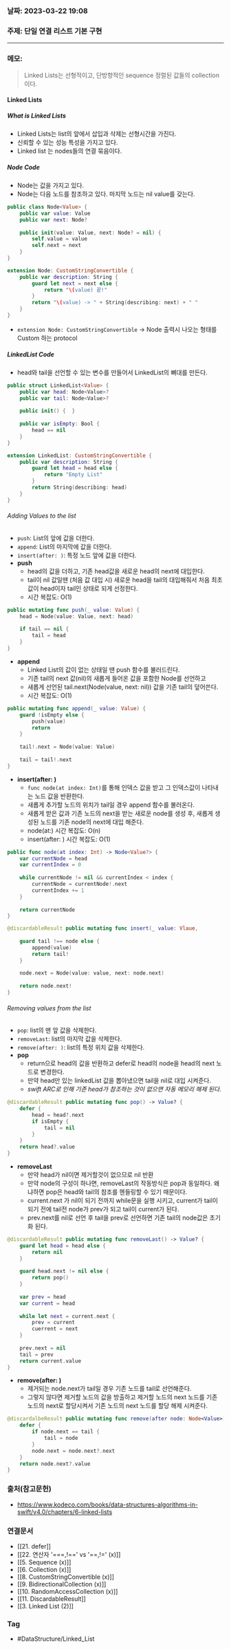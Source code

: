 ### 날짜: 2023-03-22 19:08

### 주제:  단일 연결 리스트 기본 구현
---
### 메모: 
> Linked Lists는 선형적이고, 단방향적인 sequence 정렬된 값들의 collection이다.
#### Linked Lists
##### What is Linked Lists
- Linked Lists는 list의 앞에서 삽입과 삭제는 선형시간을 가진다.
- 신뢰할 수 있는 성능 특성을 가지고 있다. 
- Linked list 는 nodes들의 연결 묶음이다. 
##### Node Code
- Node는 값을 가지고 있다. 
- Node는 다음 노드를 참조하고 있다. 마지막 노드는 nil value를  갖는다. 
~~~ swift 
public class Node<Value> { 
	public var value: Value
	public var next: Node?
	
	public init(value: Value, next: Node? = nil) { 
		self.value = value
		self.next = next 
	}
}

extension Node: CustomStringConvertible { 
	public var description: String { 
		guard let next = next else { 
			return "\(value) 끝!"
		}
		return "\(value) -> " + String(describing: next) + " "
	}
}
~~~
- `extension Node: CustomStringConvertible` -> Node 출력시 나오는 형태를 Custom 하는 protocol
##### LinkedList Code
- head와 tail을 선언할 수 있는 변수를 만들어서 LinkedList의 뼈대를 만든다.
~~~ swift 
public struct LinkedList<Value> { 
	public var head: Node<Value>?
	public var tail: Node<Value>?
	
	public init() {  }
	
	public var isEmpty: Bool { 
		head == nil
	}
}

extension LinkedList: CustomStringConvertible { 
	public var description: String { 
		guard let head = head else { 
			return "Empty List"
		}
		return String(describing: head)
	}
}
~~~
###### Adding Values to the list
- `push`: List의 앞에 값을 더한다. 
- `append`: List의 마지막에 값을 더한다. 
- `insert(after: )`: 특정 노드 앞에 값을 더한다.
- **push**
	- head의 값을 더하고, 기존 head값을 새로운 head의 next에 대입한다. 
	- tail이 nil 값일땐 (처음 값 대입 시) 새로운 head을 tail의 대입해줘서 처음 최초 값이 head이자 tail인 상태로 되게 선정한다.
	- 시간 복잡도: O(1)
~~~ swift 
public mutating func push(_ value: Value) { 
	head = Node(value: Value, next: head)
	
	if tail == nil { 
		tail = head 
	}
}
~~~
- **append**
	- Linked List의 값이 없는 상태일 땐 push 함수를 불러드린다.
	- 기존 tail의 next 값(nil)의 새롭게 들어온 값을 포함한 Node를 선언하고 
	- 새롭게 선언된 tail.next(Node(value, next: nil)) 값을 기존 tail의 덮어쓴다.
	- 시간 복잡도: O(1)
~~~ swift 
public mutating func append(_ value: Value) { 
	guard !isEmpty else { 
		push(value)
		return
	}
	
	tail!.next = Node(value: Value)
	
	tail = tail!.next
}
~~~
- **insert(after: )**
	- `func node(at index: Int)`를 통해 인덱스 값을 받고 그 인덱스값이 나타내는 노드 값을 반환한다. 
	- 새롭게 추가할 노드의 위치가 tail일 경우 append 함수를 불러온다. 
	- 새롭게 받은 값과 기존 노드의 next을 받는 새로운 node를 생성 후, 새롭게 생성된 노드를 기존 node의 next에 대입 해준다.
	- node(at:) 시간 복잡도: O(n) 
	- insert(after: ) 시간 복잡도: O(1)
~~~ swift 
public func node(at index: Int) -> Node<Value?> { 
	var currentNode = head 
	var currentIndex = 0
	
	while currentNode != nil && currentIndex < index { 
		currentNode = currentNode!.next 
		currentIndex += 1
	}
	
	return currentNode
}
~~~
~~~ swift 
@discardableResult public mutating func insert(_ value: Vlaue, 
																				after node: Node<value>) -> Node<Value> {
	guard tail !== node else { 
		append(value)
		return tail!
	}
	
	node.next = Node(value: value, next: node.next)
	
	return node.next! 
}
~~~
###### Removing values from the list
- `pop`: list의 맨 앞 값을 삭제한다.
- `removeLast`: list의 마지막 값을 삭제한다.
- `remove(after: )`: list의 특정 위치 값을 삭제한다.
- **pop**
	- return으로 head의 값을 반환하고 defer로 head의 node을 head의 next 노드로 변경한다.
	- 만약 head만 있는 linkedList 값을 뽑아냈으면 tail을 nil로 대입 시켜준다. 
	- *swift ARC로 인해 기존 head가 참조하는 것이 없으면 자동 메모리 해제 된다.* 
~~~ swift 
@discardableResult public mutating func pop() -> Value? { 
	defer { 
		head = head?.next
		if isEmpty { 
			tail = nil
		}
	}
	return head?.value
}
~~~
- **removeLast**
	- 만약 head가 nil이면 제거할것이 없으므로 nil 반환
	- 만약 node의 구성이 하나면, removeLast의 작동방식은 pop과 동일하다. 왜냐하면 pop은 head와 tail의 참조를 헨들링할 수 있기 때문이다. 
	- current.next 가 nil이 되기 전까지 while문을 실행 시키고, current가 tail이 되기 전에 tail전 node가 prev가 되고 tail이 current가 된다.
	- prev.next를 nil로 선언 후 tail을 prev로 선언하면 기존 tail의 node값은 초기화 된다.
~~~ swift 
@discardableResult public mutating func removeLast() -> Value? { 
	guard let head = head else { 
		return nil
	}
	
	guard head.next != nil else { 
		return pop()
	}
	
	var prev = head
	var current = head
	
	while let next = current.next { 
		prev = current
		cuerrent = next
	}
	
	prev.next = nil
	tail = prev 
	return current.value
}
~~~
- **remove(after: )**
	- 제거되는 node.next가 tail일 경우 기존 노드를 tail로 선언해준다. 
	- 그렇지 않다면 제거할 노드의 값을 방출하고 제거할 노드의 next 노드를 기존 노드의 next로 할당시켜서 기존 노드의 next 노드를 할당 해제 시켜준다.
~~~ swift 
@discardalbeResult public mutating func remove(after node: Node<Value>) -> Value? { 
	defer { 
		if node.next == tail { 
			tail = node
		}
		node.next = node.next?.next
	}
	return node.next?.value
}
~~~
### 출처(참고문헌) 
- https://www.kodeco.com/books/data-structures-algorithms-in-swift/v4.0/chapters/6-linked-lists

### 연결문서 
- [[21. defer]]
- [[22. 연산자 '===,!==' vs '==,!=' (x)]]
- [[5. Sequence (x)]]
- [[6. Collection (x)]]
- [[8. CustomStringConvertible (x)]]
- [[9. BidirectionalCollection (x)]]
- [[10. RandomAccessCollection (x)]]
- [[11. DiscardableResult]]
- [[3. Linked List (2)]]
### Tag
- #DataStructure/Linked_List 